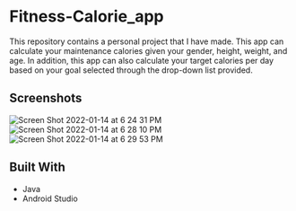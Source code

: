 # Fitness-Calorie_app
This repository contains a personal project that I have made. This app can calculate your maintenance calories given your gender, height, weight, and age. In addition, this app can also calculate your target calories per day based on your goal selected through the drop-down list provided.
## Screenshots 
![Screen Shot 2022-01-14 at 6 24 31 PM](https://user-images.githubusercontent.com/77250519/149598182-19ce4502-d399-49d6-9be9-bfca21575516.png)
![Screen Shot 2022-01-14 at 6 28 10 PM](https://user-images.githubusercontent.com/77250519/149598203-5ea8dd0e-f0ef-48a8-aca8-30b56edc2fec.png)
![Screen Shot 2022-01-14 at 6 29 53 PM](https://user-images.githubusercontent.com/77250519/149598215-9c3021b6-c8d4-4435-a45a-7d1df61b8a12.png)
## Built With
* Java
* Android Studio 
